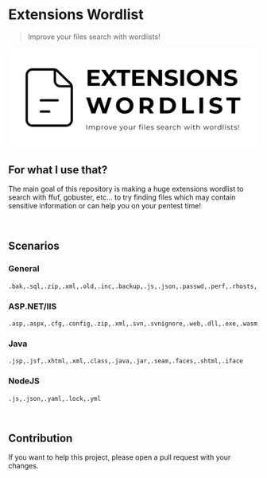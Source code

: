 # Extensions Wordlist
> Improve your files search with wordlists!

<img src="banner.jpg">

<br>

## For what I use that?
The main goal of this repository is making a huge extensions wordlist to search with ffuf, gobuster, etc... to try finding files which may contain sensitive information or can help you on your pentest time!

<br>

## Scenarios

### General
```
.bak,.sql,.zip,.xml,.old,.inc,.backup,.js,.json,.passwd,.perf,.rhosts,.ssh,.cache,.log,.db
```

### ASP.NET/IIS
```
.asp,.aspx,.cfg,.config,.zip,.xml,.svn,.svnignore,.web,.dll,.exe,.wasm,.wadl,.axd
```

### Java
```
.jsp,.jsf,.xhtml,.xml,.class,.java,.jar,.seam,.faces,.shtml,.iface
```

### NodeJS
```
.js,.json,.yaml,.lock,.yml
```

<br>

## Contribution
If you want to help this project, please open a pull request with your changes.
